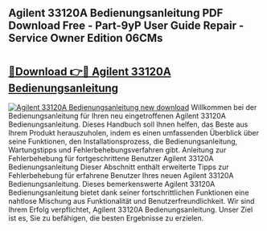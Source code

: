 ## Agilent 33120A Bedienungsanleitung PDF Download Free - Part-9yP User Guide Repair - Service Owner Edition 06CMs

# <h2><a href="http://df47c0.blite.top/?on=Agilent+33120A+Bedienungsanleitung">🔗Download 👉🔴 Agilent 33120A Bedienungsanleitung</a></h2>

[![Agilent 33120A Bedienungsanleitung new download](https://i.imgur.com/lujVjoI.png)](http://df47c0.blite.top/?on=Agilent+33120A+Bedienungsanleitung)
Willkommen bei der Bedienungsanleitung für Ihren neu eingetroffenen Agilent 33120A Bedienungsanleitung. Dieses Handbuch soll Ihnen helfen, das Beste aus Ihrem Produkt herauszuholen, indem es einen umfassenden Überblick über seine Funktionen, den Installationsprozess, die Bedienungsanleitung, Wartungstipps und Fehlerbehebungsverfahren gibt. Anleitung zur Fehlerbehebung für fortgeschrittene Benutzer Agilent 33120A Bedienungsanleitung Dieser Abschnitt enthält erweiterte Tipps zur Fehlerbehebung für erfahrene Benutzer Ihres neuen Agilent 33120A Bedienungsanleitung. Dieses bemerkenswerte Agilent 33120A Bedienungsanleitung bietet dank seiner fortschrittlichen Funktionen eine nahtlose Mischung aus Funktionalität und Benutzerfreundlichkeit. Wir sind Ihrem Erfolg verpflichtet, Agilent 33120A Bedienungsanleitung. Unser Ziel ist es, Sie zu befähigen, die besten Ergebnisse zu erzielen.
